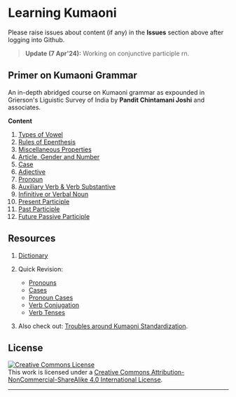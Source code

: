 # Learning Kumaoni
Please raise issues about content (if any) in the **Issues** section above after logging into Github.
> **Update (7 Apr'24):** Working on conjunctive participle rn.

## Primer on Kumaoni Grammar
An in-depth abridged course on Kumaoni grammar as expounded in Grierson's Liguistic Survey of India by <b>Pandit Chintamani Joshi</b> and associates.

<b>Content</b>

1. [Types of Vowel](/major/1_VowelTypes.md)
2. [Rules of Epenthesis](/major/2_Epenthesis.md)
3. [Miscellaneous Properties](/major/3_Miscellaneous.md)
4. [Article, Gender and Number](/major/4_ArticleGenderNumber.md)
5. [Case](/major/5_Cases.md)
6. [Adjective](/major/6_Adjectives.md)
7. [Pronoun](/major/7_Pronouns.md)
8. [Auxiliary Verb & Verb Substantive](/major/8_AuxiliaryVerbs.md)
9. [Infinitive or Verbal Noun](/major/9_Infinitive.md)
10. [Present Participle](/major/10_PresentParticiple.md)
11. [Past Participle](/major/11_PastParticiple.md)
12. [Future Passive Participle](/major/12_FuturePassiveParticiple.md)

## Resources
1. [Dictionary](/rsrc/0_Dictionary.md) 

2. Quick Revision:
   - [Pronouns](/rsrc/1_Pronouns.md)
   - [Cases](/rsrc/2_Cases.md)
   - [Pronoun Cases](/rsrc/3_PronounCases.md)
   - [Verb Conjugation](/rsrc/4_VerbConjugation.md)
   - [Verb Tenses](/rsrc/5_VerbTenses.md)

3. Also check out: [Troubles around Kumaoni Standardization](/rsrc/TroublingDilemma.md).

## License
<a rel="license" href="http://creativecommons.org/licenses/by-nc-sa/4.0/"><img alt="Creative Commons License" style="border-width:0" src="https://i.creativecommons.org/l/by-nc-sa/4.0/88x31.png" /></a><br />This work is licensed under a <a rel="license" href="http://creativecommons.org/licenses/by-nc-sa/4.0/">Creative Commons Attribution-NonCommercial-ShareAlike 4.0 International License</a>.

---